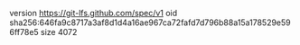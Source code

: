 version https://git-lfs.github.com/spec/v1
oid sha256:646fa9c8717a3af8d1d4a16ae967ca72fafd7d796b88a15a178529e596ff78e5
size 4072
